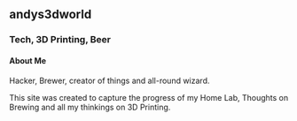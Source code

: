## andys3dworld
### Tech, 3D Printing, Beer

#### About Me

Hacker, Brewer, creator of things and all-round wizard.

This site was created to capture the progress of my Home Lab, Thoughts on Brewing and all my thinkings on 3D Printing.
